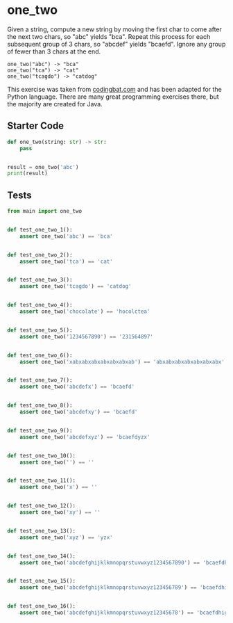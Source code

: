 # one_two





Given a string, compute a new string by moving the first char to come after the next two chars, so "abc" yields "bca". Repeat this process for each subsequent group of 3 chars, so "abcdef" yields "bcaefd". Ignore any group of fewer than 3 chars at the end.

```
one_two("abc") -> "bca"
one_two("tca") -> "cat"
one_two("tcagdo") -> "catdog"
```

This exercise was taken from [codingbat.com](https://codingbat.com/prob/p122943) and has been adapted for the Python language. There are many great programming exercises there, but the majority are created for Java.

## Starter Code
```python
def one_two(string: str) -> str:
    pass


result = one_two('abc')
print(result)
```

## Tests
```python
from main import one_two


def test_one_two_1():
    assert one_two('abc') == 'bca'


def test_one_two_2():
    assert one_two('tca') == 'cat'


def test_one_two_3():
    assert one_two('tcagdo') == 'catdog'


def test_one_two_4():
    assert one_two('chocolate') == 'hocolctea'


def test_one_two_5():
    assert one_two('1234567890') == '231564897'


def test_one_two_6():
    assert one_two('xabxabxabxabxabxabxab') == 'abxabxabxabxabxabxabx'


def test_one_two_7():
    assert one_two('abcdefx') == 'bcaefd'


def test_one_two_8():
    assert one_two('abcdefxy') == 'bcaefd'


def test_one_two_9():
    assert one_two('abcdefxyz') == 'bcaefdyzx'


def test_one_two_10():
    assert one_two('') == ''


def test_one_two_11():
    assert one_two('x') == ''


def test_one_two_12():
    assert one_two('xy') == ''


def test_one_two_13():
    assert one_two('xyz') == 'yzx'


def test_one_two_14():
    assert one_two('abcdefghijklkmnopqrstuvwxyz1234567890') == 'bcaefdhigkljmnkpqostrvwuyzx231564897'


def test_one_two_15():
    assert one_two('abcdefghijklkmnopqrstuvwxyz123456789') == 'bcaefdhigkljmnkpqostrvwuyzx231564897'


def test_one_two_16():
    assert one_two('abcdefghijklkmnopqrstuvwxyz12345678') == 'bcaefdhigkljmnkpqostrvwuyzx231564'
```
